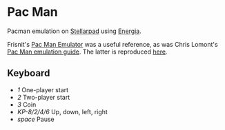 Pac Man
========

Pacman emulation on
[Stellarpad](http://www.energia.nu/Guide_StellarisLaunchPad.html) using 
[Energia](http://energia.nu/).

Frisnit's [Pac Man Emulator](http://www.frisnit.com/pac-man-machine-emulator/)
was a useful reference, as was Chris Lomont's [Pac Man emulation 
guide](http://www.lomont.org/Software/Games/PacMan/PacmanEmulation.pdf).
The latter is reproduced [here](docs/PacmanEmulation.pdf).

Keyboard
--------
- *1* One-player start
- *2* Two-player start
- *3* Coin
- *KP-8/2/4/6* Up, down, left, right
- *space* Pause

